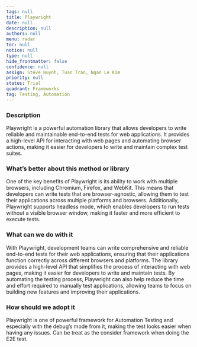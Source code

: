 ```yaml
---
tags: null
title: Playwright
date: null
description: null
authors: null
menu: radar
toc: null
notice: null
type: null
hide_frontmatter: false
confidence: null
assign: Steve Huynh, Tuan Tran, Ngan Le Kim
priority: null
status: Trial
quadrant: Frameworks
tag: Testing, Automation
---
```


<!-- table_of_contents 2a44e238-7890-4655-b613-bf3603a403dc -->

### Description

Playwright is a powerful automation library that allows developers to write reliable and maintainable end-to-end tests for web applications. It provides a high-level API for interacting with web pages and automating browser actions, making it easier for developers to write and maintain complex test suites.

### What’s better about this method or library

One of the key benefits of Playwright is its ability to work with multiple browsers, including Chromium, Firefox, and WebKit. This means that developers can write tests that are browser-agnostic, allowing them to test their applications across multiple platforms and browsers. Additionally, Playwright supports headless mode, which enables developers to run tests without a visible browser window, making it faster and more efficient to execute tests.

### What can we do with it

With Playwright, development teams can write comprehensive and reliable end-to-end tests for their web applications, ensuring that their applications function correctly across different browsers and platforms. The library provides a high-level API that simplifies the process of interacting with web pages, making it easier for developers to write and maintain tests. By automating the testing process, Playwright can also help reduce the time and effort required to manually test applications, allowing teams to focus on building new features and improving their applications.

### How should we adopt it

Playwright is one of powerful framework for Automation Testing and especially with the debug’s mode from it, making the test looks easier when having any issues. Can be treat as the consider framework when doing the E2E test.

<!-- child_database 01539ee3-b352-4fb1-8b68-d2a960a3e2c7 -->


